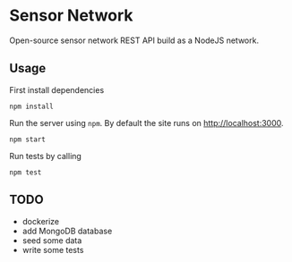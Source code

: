 # Sensor Network

Open-source sensor network REST API build as a NodeJS network.

## Usage

First install dependencies
```
npm install
```

Run the server using `npm`. By default the site runs on [http://localhost:3000](http://localhost:3000).
```
npm start
```

Run tests by calling
```
npm test
```

## TODO
* dockerize
* add MongoDB database
* seed some data
* write some tests
